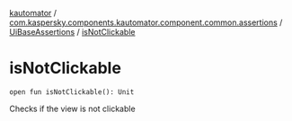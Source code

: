 [kautomator](../../index.md) / [com.kaspersky.components.kautomator.component.common.assertions](../index.md) / [UiBaseAssertions](index.md) / [isNotClickable](./is-not-clickable.md)

# isNotClickable

`open fun isNotClickable(): Unit`

Checks if the view is not clickable

